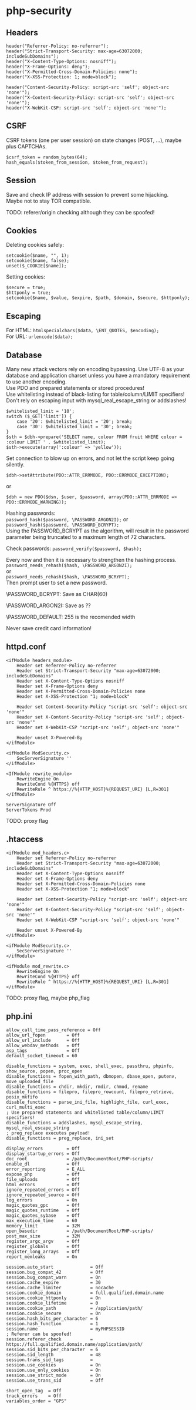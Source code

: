 # php-security

## Headers

```
header("Referrer-Policy: no-referrer");  
header("Strict-Transport-Security: max-age=63072000; includeSubDomains");  
header("X-Content-Type-Options: nosniff");  
header("X-Frame-Options: deny");  
header("X-Permitted-Cross-Domain-Policies: none");  
header("X-XSS-Protection: 1; mode=block");  

header("Content-Security-Policy: script-src 'self'; object-src 'none'");  
header("X-Content-Security-Policy: script-src 'self'; object-src 'none'");  
header("X-WebKit-CSP: script-src 'self'; object-src 'none'");  
```

## CSRF

CSRF tokens (one per user session) on state changes (POST, ...), maybe plus CAPTCHAs.  
```
$csrf_token = random_bytes(64);  
hash_equals($token_from_session, $token_from_request);
```

## Session

Save and check IP address with session to prevent some hijacking.  
Maybe not to stay TOR compatible.  

TODO: referer/origin checking although they can be spoofed!

## Cookies

Deleting cookies safely:  
```
setcookie($name, "", 1);  
setcookie($name, false);  
unset($_COOKIE[$name]);
```

Setting cookies:
```
$secure = true;  
$httponly = true;  
setcookie($name, $value, $expire, $path, $domain, $secure, $httponly);
```

## Escaping

For HTML: ```htmlspecialchars($data, \ENT_QUOTES, $encoding);```  
For URL: ```urlencode($data);```

## Database

Many new attack vectors rely on encoding bypassing. Use UTF-8 as your database and application charset unless you have a mandatory requirement to use another encoding.  
Use PDO and prepared statements or stored procedures!  
Use whitelisting instead of black-listing for table/column/LIMIT specifiers!  
Don't rely on escaping input with mysql_real_escape_string or addslashes!
```
$whitelisted_limit = '10';
switch ($_GET['limit']) {
    case '20': $whitelisted_limit = '20'; break;
    case '30': $whitelisted_limit = '30'; break;
}
$sth = $dbh->prepare('SELECT name, colour FROM fruit WHERE colour = :colour LIMIT ' . $whitelisted_limit);
$sth->execute(array(':colour' => 'yellow'));
```
Set connection to blow up on errors, and not let the script keep going silently.
```
$dbh->setAttribute(PDO::ATTR_ERRMODE, PDO::ERRMODE_EXCEPTION);
```
or
```
$dbh = new PDO($dsn, $user, $password, array(PDO::ATTR_ERRMODE => PDO::ERRMODE_WARNING));
```

Hashing passwords:  
```password_hash($password, \PASSWORD_ARGON2I);```
or
```password_hash($password, \PASSWORD_BCRYPT);```  
Using the PASSWORD_BCRYPT as the algorithm, will result in the password parameter being truncated to a maximum length of 72 characters.

Check passwords:
```password_verify($password, $hash);```

Every now and then it is necessary to strengthen the hashing process.  
```password_needs_rehash($hash, \PASSWORD_ARGON2I);```  
or  
```password_needs_rehash($hash, \PASSWORD_BCRYPT);```  
Then prompt user to set a new password.

\PASSWORD_BCRYPT:
Save as CHAR(60)

\PASSWORD_ARGON2I:
Save as ??

\PASSWORD_DEFAULT:
255 is the recomended width


Never save credit card information!

## httpd.conf

```
<ifModule headers_module>  
    Header set Referrer-Policy no-referrer  
    Header set Strict-Transport-Security "max-age=63072000; includeSubDomains"  
    Header set X-Content-Type-Options nosniff  
    Header set X-Frame-Options deny  
    Header set X-Permitted-Cross-Domain-Policies none  
    Header set X-XSS-Protection "1; mode=block"  
    
    Header set Content-Security-Policy "script-src 'self'; object-src 'none'"  
    Header set X-Content-Security-Policy "script-src 'self'; object-src 'none'"  
    Header set X-WebKit-CSP "script-src 'self'; object-src 'none'"  
    
    Header unset X-Powered-By  
</ifModule>  

<ifModule ModSecurity.c>  
    SecServerSignature ''  
</ifModule>  

<IfModule rewrite_module>  
    RewriteEngine On  
    RewriteCond %{HTTPS} off  
    RewriteRule ^ https://%{HTTP_HOST}%{REQUEST_URI} [L,R=301]  
</IfModule>

ServerSignature Off  
ServerTokens Prod  
```

TODO: proxy flag


## .htaccess
```
<ifModule mod_headers.c>  
    Header set Referrer-Policy no-referrer  
    Header set Strict-Transport-Security "max-age=63072000; includeSubDomains"  
    Header set X-Content-Type-Options nosniff  
    Header set X-Frame-Options deny  
    Header set X-Permitted-Cross-Domain-Policies none  
    Header set X-XSS-Protection "1; mode=block"  
    
    Header set Content-Security-Policy "script-src 'self'; object-src 'none'"  
    Header set X-Content-Security-Policy "script-src 'self'; object-src 'none'"  
    Header set X-WebKit-CSP "script-src 'self'; object-src 'none'"  
    
    Header unset X-Powered-By  
</ifModule>  

<ifModule ModSecurity.c>  
    SecServerSignature ''  
</ifModule>  

<ifModule mod_rewrite.c>  
    RewriteEngine On  
    RewriteCond %{HTTPS} off  
    RewriteRule ^ https://%{HTTP_HOST}%{REQUEST_URI} [L,R=301]  
</ifModule>
```
TODO: proxy flag, maybe php_flag


## php.ini

```
allow_call_time_pass_reference = Off
allow_url_fopen        = Off  
allow_url_include      = Off  
allow_webdav_methods   = Off  
asp_tags               = Off  
default_socket_timeout = 60  

disable_functions = system, exec, shell_exec, passthru, phpinfo, show_source, popen, proc_open  
disable_functions = fopen_with_path, dbmopen, dbase_open, putenv, move_uploaded_file  
disable_functions = chdir, mkdir, rmdir, chmod, rename  
disable_functions = filepro, filepro_rowcount, filepro_retrieve, posix_mkfifo  
disable_functions = parse_ini_file, highlight_file, curl_exec, curl_multi_exec  
; Use prepared statements and whitelisted table/column/LIMIT specifiers!  
disable_functions = addslashes, mysql_escape_string, mysql_real_escape_string  
; preg_replace executes payload!  
disable_functions = preg_replace, ini_set  

display_errors         = Off  
display_startup_errors = Off  
doc_root               = /path/DocumentRoot/PHP-scripts/  
enable_dl              = Off  
error_reporting        = E_ALL  
expose_php             = Off  
file_uploads           = Off  
html_errors            = Off  
ignore_repeated_errors = Off  
ignore_repeated_source = Off  
log_errors             = On  
magic_quotes_gpc       = Off  
magic_quotes_runtime   = Off  
magic_quotes_sybase    = Off  
max_execution_time     = 60  
memory_limit           = 32M  
open_basedir           = /path/DocumentRoot/PHP-scripts/  
post_max_size          = 32M  
register_argc_argv     = Off
register_globals       = Off  
register_long_arrays   = Off
report_memleaks        = On  

session.auto_start              = Off  
session.bug_compat_42           = Off  
session.bug_compat_warn         = On  
session.cache_expire            = 30  
session.cache_limiter           = nocache  
session.cookie_domain           = full.qualified.domain.name  
session.cookie_httponly         = On  
session.cookie_lifetime         = 0  
session.cookie_path             = /application/path/  
session.cookie_secure           = On  
session.hash_bits_per_character = 6  
session.hash_function           = 1  
session.name                    = myPHPSESSID  
; Referer can be spoofed!   
session.referer_check           = https://full.qualified.domain.name/application/path/  
session.sid_bits_per_character  = 6  
session.sid_length              = 48  
session.trans_sid_tags          =  
session.use_cookies             = On  
session.use_only_cookies        = On  
session.use_strict_mode         = On  
session.use_trans_sid           = Off  

short_open_tag  = Off  
track_errors    = Off  
variables_order = "GPS"  
```
